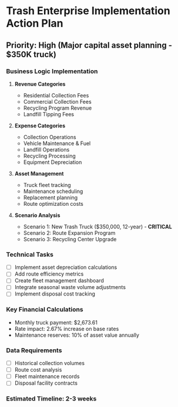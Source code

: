 # Trash Enterprise Implementation Action Plan
## Priority: High (Major capital asset planning - $350K truck)

### Business Logic Implementation
1. **Revenue Categories**
   - Residential Collection Fees
   - Commercial Collection Fees
   - Recycling Program Revenue
   - Landfill Tipping Fees

2. **Expense Categories**
   - Collection Operations
   - Vehicle Maintenance & Fuel
   - Landfill Operations
   - Recycling Processing
   - Equipment Depreciation

3. **Asset Management**
   - Truck fleet tracking
   - Maintenance scheduling
   - Replacement planning
   - Route optimization costs

4. **Scenario Analysis**
   - Scenario 1: New Trash Truck ($350,000, 12-year) - **CRITICAL**
   - Scenario 2: Route Expansion Program
   - Scenario 3: Recycling Center Upgrade

### Technical Tasks
- [ ] Implement asset depreciation calculations
- [ ] Add route efficiency metrics
- [ ] Create fleet management dashboard
- [ ] Integrate seasonal waste volume adjustments
- [ ] Implement disposal cost tracking

### Key Financial Calculations
- Monthly truck payment: $2,673.61
- Rate impact: 2.67% increase on base rates
- Maintenance reserves: 10% of asset value annually

### Data Requirements
- [ ] Historical collection volumes
- [ ] Route cost analysis
- [ ] Fleet maintenance records
- [ ] Disposal facility contracts

### Estimated Timeline: 2-3 weeks

